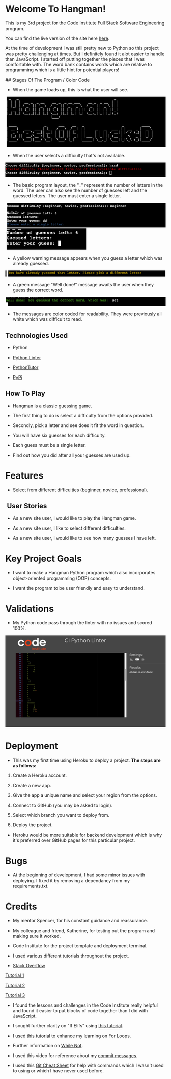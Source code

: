# Welcome To Hangman!

This is my 3rd project for the Code Institute Full Stack Software Engineering program. 

You can find the live version of the site here [here](https://hangman0000-3387183dc1ef.herokuapp.com/).

At the time of development I was still pretty new to Python so this project was pretty challenging at times. But I definitely
found it alot easier to handle than JavaScript. I started off putting together the pieces that I was comfortable with. The word bank contains words which are relative to programming which is a little hint for potential players! 

## Stages Of The Program / Color Code

- When the game loads up, this is what the user will see.

![Start of game](images/startofprogram.png)

- When the user selects a difficulty that's not available.

![Wrong difficulty selection](images/wrongdifficulty.png)

- The basic program layout, the "_" represent the number of letters in the word. The user can also see the number of guesses left
and the guessed letters. The user must enter a single letter. 

![Multiple letter input](images/multipleletterselection.png) ![Program layout](images/programlayout.png)

- A yellow warning message appears when you guess a letter which was already guessed. 

![Already guessed letter](images/alreadyguessedletter.png)

- A green message "Well done!" message awaits the user when they guess the correct word. 

![Guess correct word](images/guesscorrectword.png)

- The messages are color coded for readability. They were previously all white which was difficult to read. 

## Technologies Used 

- Python 

- [Python Linter](https://pep8ci.herokuapp.com/)

- [PythonTutor](https://pythontutor.com/)

- [PyPi](https://pypi.org/project/art/s)


## How To Play 

- Hangman is a classic guessing game. 

- The first thing to do is select a difficulty from the options provided.

- Secondly, pick a letter and see does it fit the word in question. 

- You will have six guesses for each difficulty. 

- Each guess must be a single letter. 

- Find out how you did after all your guesses are used up. 

# Features 

- Select from different difficulties (beginner, novice, professional).

##  User Stories 

- As a new site user, I would like to play the Hangman game. 

- As a new site user, I like to select different difficulties. 

- As a new site user, I would like to see how many guesses I have left. 

# Key Project Goals 

- I want to make a Hangman Python program which also incorporates object-oriented programming (OOP) concepts.

- I want the program to be user friendly and easy to understand. 

# Validations 

- My Python code pass through the linter with no issues and scored 100%.

![Python Validation](images/pythonvalidation.png)

# Deployment 

- This was my first time using Heroku to deploy a project. **The steps are as follows:**

1. Create a Heroku account. 

2. Create a new app. 

3. Give the app a unique name and select your region from the options. 

4. Connect to GitHub (you may be asked to login).

5. Select which branch you want to deploy from. 

6. Deploy the project. 

- Heroku would be more suitable for backend development which is why it's preferred over GitHub pages for this particular 
project.

# Bugs 

- At the beginning of development, I had some minor issues with deploying. I fixed it by removing a dependancy from
my requirements.txt. 

# Credits 

- My mentor Spencer, for his constant guidance and reassurance. 

- My colleague and friend, Katherine, for testing out the program and making sure it worked. 

- Code Institute for the project template and deployment terminal. 

- I used various different tutorials throughout the project.

- [Stack Overflow](https://stackoverflow.com/)

[Tutorial 1](https://www.youtube.com/watch?v=pFvSb7cb_Us)

[Tutorial 2](https://www.youtube.com/watch?v=m4nEnsavl6w)

[Tutorial 3](https://www.youtube.com/watch?v=5x6iAKdJB6U)

- I found the lessons and challenges in the Code Institute really helpful and found it easier to put blocks of
code together than I did with JavaScript. 

- I sought further clarity on "If Elifs" using [this tutorial](https://www.w3schools.com/python/gloss_python_elif.asp#:~:text=The%20elif%20keyword%20is%20pythons,%2C%20then%20try%20this%20condition%22.).

- I used [this tutorial](https://www.w3schools.com/python/python_for_loops.asp) to enhance my learning on For Loops. 

- Further information on [While Not](https://stackoverflow.com/questions/4908666/how-to-use-while-not-in).

- I used this video for reference about my [commit messages](https://www.youtube.com/watch?v=gZ5pEPO24Uc).

- I used this [Git Cheat Sheet](https://education.github.com/git-cheat-sheet-education.pdf) for help with commands which I 
wasn't used to using or which I have never used before.



